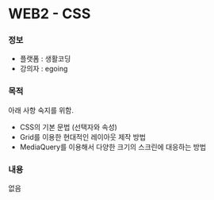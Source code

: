 # WEB2 - CSS


### 정보
* 플랫폼 : 생활코딩
* 강의자 : egoing

### 목적
아래 사항 숙지를 위함.
* CSS의 기본 문법 (선택자와 속성)
* Grid를 이용한 현대적인 레이아웃 제작 방법
* MediaQuery를 이용해서 다양한 크기의 스크린에 대응하는 방법

### 내용
없음

